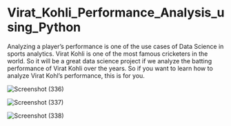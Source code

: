 # Virat_Kohli_Performance_Analysis_using_Python
Analyzing a player’s performance is one of the use cases of Data Science in sports analytics. Virat Kohli is one of the most famous cricketers in the world. So it will be a great data science project if we analyze the batting performance of Virat Kohli over the years. So if you want to learn how to analyze Virat Kohl’s performance, this is for you.

![Screenshot (336)](https://github.com/Hritikahere/Virat_Kohli_Performance_Analysis_using_Python/assets/118553851/1159e62b-0093-45c1-ae3e-4c1699868289)

![Screenshot (337)](https://github.com/Hritikahere/Virat_Kohli_Performance_Analysis_using_Python/assets/118553851/7a22d95f-4f0a-4827-926c-5a3c56071b7b)

![Screenshot (338)](https://github.com/Hritikahere/Virat_Kohli_Performance_Analysis_using_Python/assets/118553851/8126d6da-4278-4852-b32c-0006f4d10db9)



